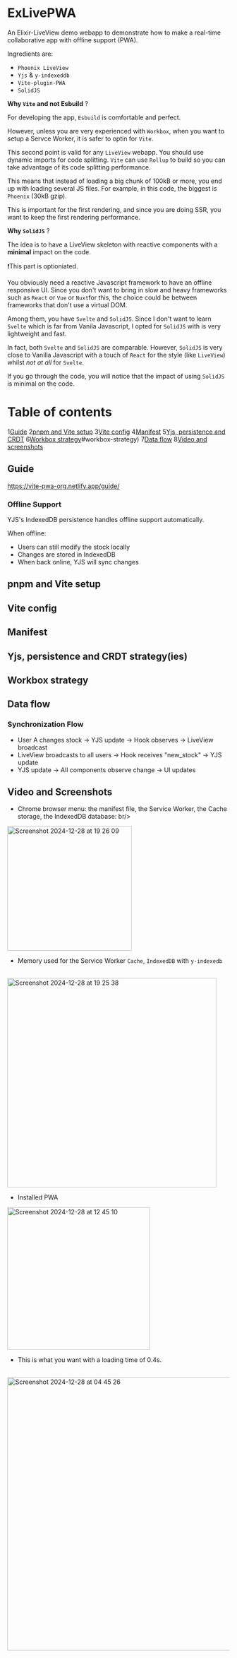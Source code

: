 # ExLivePWA

An Elixir-LiveView demo webapp to demonstrate how to make a real-time collaborative app with offline support (PWA).

Ingredients are:

- `Phoenix LiveView`
- `Yjs` & `y-indexeddb`
- `Vite-plugin-PWA`
- `SolidJS`

__Why `Vite` and not Esbuild__ ?

For developing the app, `Esbuild` is comfortable and perfect.

However, unless you are very experienced with `Workbox`, when you want to setup a Servce Worker,
it is safer to optin for `Vite`.

This second point is valid for any `LiveView` webapp. You should use dynamic imports for code splitting. 
`Vite` can use `Rollup`  to build so you can take advantage of its code splitting performance.

This means that instead of loading a big chunk of 100kB or more, you end up with loading several JS files. 
For example, in this code, the biggest is `Phoenix` (30kB gzip). 

This is important for the first rendering, and since you are doing SSR, you want to keep the first rendering performance.

__Why `SolidJS`__ ?

The idea is to have a LiveView skeleton with reactive components with a __minimal__ impact on the code.

❗️This part is optioniated.

You obviously need a reactive Javascript framework to have an offline responsive UI. 
Since you don't want to bring in slow and heavy frameworks such as `React` or `Vue` or `Nuxt`for this, 
the choice could be between frameworks that don't use a  virtual DOM. 

Among them, you have  `Svelte` and `SolidJS`.
Since I don't want to learn `Svelte` which is far from Vanila Javascript, 
I opted for `SolidJS` with is very lightweight and fast.

In fact, both  `Svelte` and `SolidJS` are comparable. 
However, `SolidJS` is very close to Vanilla Javascript with a touch of `React` for the style (like `LiveView`) whilst _not at all_ for `Svelte`.

If you go through the code, you will notice that the impact of using `SolidJS` is minimal on the code.

# Table of contents
1[Guide](#guilde)
2[pnpm and Vite setup](#pnpm-and-vite-setup)
3[Vite config](#vite-config)
4[Manifest](#manifest)
5[Yjs, persistence and CRDT](#yjs-persistence-and-crdt)
6[Workbox strategy]()#workbox-strategy)
7[Data flow](#data-flow)
8[Video and screenshots](#video-and-screenshots)

## Guide

<https://vite-pwa-org.netlify.app/guide/>

### Offline Support

YJS's IndexedDB persistence handles offline support automatically.

When offline:

- Users can still modify the stock locally
- Changes are stored in IndexedDB
- When back online, YJS will sync changes

## pnpm and Vite setup

## Vite config

## Manifest

## Yjs, persistence and CRDT strategy(ies)

## Workbox strategy

## Data flow

### Synchronization Flow

- User A changes stock → YJS update → Hook observes → LiveView broadcast
- LiveView broadcasts to all users → Hook receives "new_stock" → YJS update
- YJS update → All components observe change → UI updates


## Video and Screenshots

* Chrome browser menu: the manifest file, the Service Worker, the Cache storage, the IndexedDB database:
br/>
<img width="282" alt="Screenshot 2024-12-28 at 19 26 09" src="https://github.com/user-attachments/assets/33b5ca41-0dfb-4594-8e63-793741fcd175" />

* Memory used for the Service Worker `Cache`, `IndexedDB` with `y-indexedb`
<br/>
<img width="474" alt="Screenshot 2024-12-28 at 19 25 38" src="https://github.com/user-attachments/assets/3b9fe308-f790-42f3-9d1a-6acccfce5606" />

* Installed PWA
  <br/>
<img width="323" alt="Screenshot 2024-12-28 at 12 45 10" src="https://github.com/user-attachments/assets/c13ae6d3-64e1-4126-abb8-ad1fdbb1e622" />

* This is what you want with a loading time of 0.4s.
<br/>
<img width="619" alt="Screenshot 2024-12-28 at 04 45 26" src="https://github.com/user-attachments/assets/e6244e79-2d31-47df-9bce-a2d2a4984a33" />



